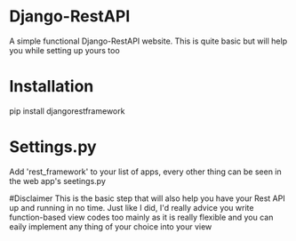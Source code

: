 # Django-RestAPI
A simple functional Django-RestAPI website. This is quite basic but will help you while setting up yours too

# Installation
pip install djangorestframework

# Settings.py
Add 'rest_framework' to your list of apps, every other thing can be seen in the web app's seetings.py

#Disclaimer
This is the basic step that will also help you have your Rest API up and running in no time. Just like I did, I'd really advice you write function-based view codes too mainly as it is really flexible and you can eaily implement any thing of your choice into your view
